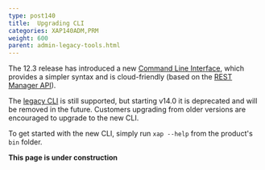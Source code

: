 ```yaml
---
type: post140
title:  Upgrading CLI
categories: XAP140ADM,PRM
weight: 600
parent: admin-legacy-tools.html
---
```


The 12.3 release has introduced a new [Command Line Interface](tools-cli.html), which provides a simpler syntax and is cloud-friendly (based on the [REST Manager API](admin-rest-manager-api.html)). 

The [legacy CLI](command-line-interface.html) is still supported, but starting v14.0 it is deprecated and will be removed in the future. Customers upgrading from older versions are encouraged to upgrade to the new CLI.

To get started with the new CLI, simply run `xap --help` from the product's `bin` folder.
   
**This page is under construction**

